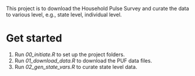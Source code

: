 This project is to download the Household Pulse Survey and curate the data to various level, e.g., state level, individual level.


# Get started

1. Run *00_initiate.R* to set up the project folders.
2. Run *01_download_data.R* to download the PUF data files.
3. Run *02_gen_state_vars.R* to curate state level data.

